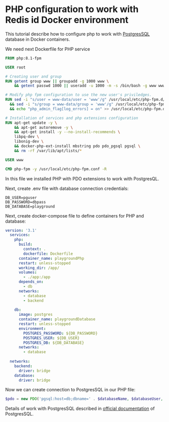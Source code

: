 # PHP configuration to work with Redis id Docker environment

This tutorial describe how to configure php to work with [PostgresSQL](https://www.postgresql.org/) database in Docker containers.

We need next Dockerfile for PHP service

```dockerfile
FROM php:8.1-fpm

USER root

# Creating user and group
RUN getent group www || groupadd -g 1000 www \
    && getent passwd 1000 || useradd -u 1000 -m -s /bin/bash -g www www

# Modify php fpm configuration to use the new user's priviledges.
RUN sed -i "s/user = www-data/user = 'www'/g" /usr/local/etc/php-fpm.d/www.conf \
  && sed -i "s/group = www-data/group = 'www'/g" /usr/local/etc/php-fpm.d/www.conf \
  && echo "php_admin_flag[log_errors] = on" >> /usr/local/etc/php-fpm.d/www.conf

# Installation of services and php extensions configuration
RUN apt-get update -y \
    && apt-get autoremove -y \
    && apt-get install -y --no-install-recommends \
    libpq-dev \
    libonig-dev \
    && docker-php-ext-install mbstring pdo pdo_pgsql pgsql \
    && rm -rf /var/lib/apt/lists/*

USER www

CMD php-fpm -y /usr/local/etc/php-fpm.conf -R
```

In this file we installed PHP with PDO extensions to work with PostgresQL.

Next, create .env file with database connection credentials:

```text
DB_USER=pguser
DB_PASSWORD=dbpass
DB_DATABASE=playground
```

Next, create docker-compose file to define containers for PHP and database:

```yaml
version: '3.1'
  services:
    php:
      build:
        context: .
        dockerfile: Dockerfile
      container_name: playgroundPhp
      restart: unless-stopped
      working_dir: /app/
      volumes:
        - ./app:/app
      depends_on:
        - db
      networks:
        - database
        - backend
  
    db:
      image: postgres
      container_name: playgroundDatabase
      restart: unless-stopped
      environment:
        POSTGRES_PASSWORD: ${DB_PASSWORD}
        POSTGRES_USER: ${DB_USER}
        POSTGRES_DB: ${DB_DATABASE}
      networks:
        - database
  
  networks:
    backend:
      driver: bridge
    database:
      driver: bridge
```

Now we can create connection to PostgresSQL in our PHP file:

```php
$pdo = new PDO('pgsql:host=db;dbname=' . $databaseName, $databaseUser, $databasePassword);
```

Details of work with PostgresSQL described in [official documentation](https://www.postgresql.org/about/featurematrix/ "PostgersQL official documentation") of PostgresSQL.